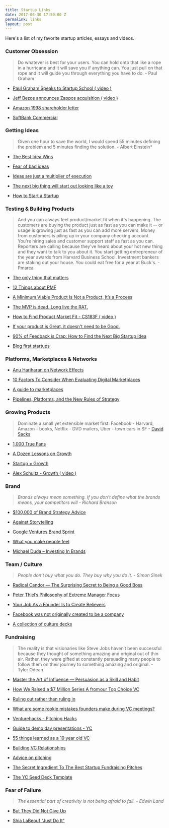 ```yaml
---
title: Startup Links
date: 2017-06-30 17:50:00 Z
permalink: links
layout: post
---
```


Here's a list of my favorite startup articles, essays and videos.

### Customer Obsession

> Do whatever is best for your users. You can hold onto that like a rope in a hurricane and it will save you if anything can. You just pull on that rope and it will guide you through everything you have to do. - Paul Graham

* [Paul Graham Speaks to Startup School ( video )](https://www.youtube.com/watch?v=q7K0vRUKXKc)

* [Jeff Bezos announces Zappos acquisition ( video )](https://www.youtube.com/watch?v=-hxX_Q5CnaA)

* [Amazon 1998 shareholder letter](https://www.sec.gov/Archives/edgar/data/1018724/000119312516530910/d168744dex991.htm)

* [SoftBank Commercial](https://www.youtube.com/watch?time_continue=2&v=pgKcwEkip9I)

### Getting Ideas

> Given one hour to save the world, I would spend 55 minutes defining the problem and 5 minutes finding the solution. - Albert Einstein\*

* [The Best Idea Wins](http://awealthofcommonsense.com/2017/12/best-idea-wins/)

* [Fear of bad ideas](http://sethgodin.typepad.com/seths_blog/2009/12/fear-of-bad-ideas.html)

* [Ideas are just a multiplier of execution](https://sivers.org/multiply)

* [The next big thing will start out looking like a toy](http://cdixon.org/2010/01/03/the-next-big-thing-will-start-out-looking-like-a-toy/)

* [How to Start a Startup](http://paulgraham.com/start.html)

### Testing & Building Products

> And you can always feel product/market fit when it's happening. The customers are buying the product just as fast as you can make it -- or usage is growing just as fast as you can add more servers. Money from customers is piling up in your company checking account. You're hiring sales and customer support staff as fast as you can. Reporters are calling because they've heard about your hot new thing and they want to talk to you about it. You start getting entrepreneur of the year awards from Harvard Business School. Investment bankers are staking out your house. You could eat free for a year at Buck's. - Pmarca

* [The only thing that matters](http://pmarchive.com/guide_to_startups_part4.html)

* [12 Things about PMF](http://a16z.com/2017/02/18/12-things-about-product-market-fit/)

* [A Minimum Viable Product Is Not a Product, It’s a Process](http://blog.ycombinator.com/minimum-viable-product-process/)

* [The MVP is dead. Long live the RAT.](https://hackernoon.com/the-mvp-is-dead-long-live-the-rat-233d5d16ab02)

* [How to Find Product Market Fit - CS183F ( video )](https://www.youtube.com/watch?v=_6pl5GG8RQ4&feature=youtu.be&t=37m32s)

* [If your product is Great, it doesn't need to be Good.](http://paulbuchheit.blogspot.com/2010/02/if-your-product-is-great-it-doesnt-need.html?m=1)

* [90% of Feedback is Crap: How to Find the Next Big Startup Idea](http://firstround.com/review/90-of-feedback-is-crap-how-to-find-the-next-big-startup-idea/)

* [Blog first startups](https://medium.com/on-startups/blog-first-startups-968ebef44a56)

### Platforms, Marketplaces & Networks

* [Anu Hariharan on Network Effects](https://www.youtube.com/watch?v=vLsnYCPdNtc)

* [10 Factors To Consider When Evaluating Digital Marketplaces](http://abovethecrowd.com/2012/11/13/all-markets-are-not-created-equal-10-factors-to-consider-when-evaluating-digital-marketplaces/)

* [A guide to marketplaces](http://versionone.vc/wp-content/uploads/2015/11/Marketplace-Handbook-11-08-2015.pdf#page=48)

* [Pipelines, Platforms, and the New Rules of Strategy](https://hbr.org/2016/04/pipelines-platforms-and-the-new-rules-of-strategy)

### Growing Products

> Dominate a small yet extensible market first: Facebook - Harvard, Amazon - books, Netflix - DVD mailers, Uber - town cars in SF - [David Sacks](https://twitter.com/davidsacks/status/689848729839411201)

* [1,000 True Fans](http://kk.org/thetechnium/1000-true-fans/)

* [A Dozen Lessons on Growth](https://25iq.com/2017/02/10/a-dozen-lessons-on-growth/)

* [Startup = Growth](http://www.paulgraham.com/growth.html)

* [Alex Schultz - Growth ( video )](https://www.youtube.com/watch?v=n_yHZ_vKjno)

### Brand

> *Brands always mean something. If you don’t define what the brands means, your competitors will - Richard Branson*

* [$100,000 of Brand Strategy Advice](https://www.youtube.com/watch?v=hvaOu5kCFgU)

* [Against Storytelling](https://trackchanges.postlight.com/against-storytelling-7e53b6d7a0d8)

* [Google Ventures Brand Sprint](https://library.gv.com/the-three-hour-brand-sprint-3ccabf4b768a)

* [What you make people feel](https://www.slideshare.net/kirkphillips/the-9-crit/10-What_you_make_people_feel)

* [Michael Duda – Investing In Brands](http://investorfieldguide.com/duda/)

### Team / Culture

> *People don’t buy what you do. They buy why you do it. - Simon Sinek*

* [Radical Candor — The Surprising Secret to Being a Good Boss](http://firstround.com/review/radical-candor-the-surprising-secret-to-being-a-good-boss/)

* [Peter Thiel’s Philosophy of Extreme Manager Focus](http://blog.idonethis.com/manager-focus-peter-thiel-paypal/)

* [Your Job As a Founder Is to Create Believers](http://josephwalla.com/your-job-as-a-founder-is-to-create-believers)

* [Facebook was not originally created to be a company](https://airows.com/creative/a-look-inside-the-beautiful-handbook-facebook-gives-all-new-employees)

* [A collection of culture decks](http://culturecodes.co/)

### Fundraising

> The reality is that visionaries like Steve Jobs haven’t been successful because they thought of something amazing and original out of thin air. Rather, they were gifted at constantly persuading many people to follow them on their journey to something amazing and original. - Tyler Odean

* [Master the Art of Influence — Persuasion as a Skill and Habit](http://firstround.com/review/master-the-art-of-influence-persuasion-as-a-skill-and-habit/)

* [How We Raised a $7 Million Series A from our Top Choice VC](https://hackernoon.com/how-we-raised-a-7-million-series-a-from-foundry-group-our-top-choice-vc-8b630d2a4cef)

* [Ruling out rather than ruling in](http://reactionwheel.net/2017/10/ruling-out-rather-than-ruling-in.html)

* [What are some rookie mistakes founders make during VC meetings?](https://www.saastr.com/what-are-some-rookie-mistakes-founders-make-during-vc-meetings/)

* [Venturehacks - Pitching Hacks](http://venturehacks.wpengine.com/wp-content/uploads/2009/12/Pitching-Hacks.pdf)

* [Guide to demo day presentations - YC](http://blog.ycombinator.com/guide-to-demo-day-pitches/)

* [55 things learned as a 19 year old VC](https://medium.com/startup-grind/55-things-learned-as-a-19-year-old-vc-6c54af2f0f89#.2w9617owj)

* [Building VC Relationships](http://blog.eladgil.com/2017/02/building-vc-relationships.html)

* [Advice on pitching](http://www.aaronkharris.com/advice-on-pitching)

* [The Secret Ingredient To The Best Startup Fundraising Pitches](http://tomtunguz.com/inevitability/?utm_content=buffer1e3a8&utm_medium=social&utm_source=twitter.com&utm_campaign=buffer)

* [The YC Seed Deck Template](https://blog.ycombinator.com/intro-to-the-yc-seed-deck/)

### Fear of Failure

> *The essential part of creativity is not being afraid to fail. - Edwin Land*

* [But They Did Not Give Up](http://www.uky.edu/\~eushe2/Pajares/OnFailingG.html)

* [Shia LaBeouf "Just Do It"](https://www.youtube.com/watch?v=ZXsQAXx_ao0)
